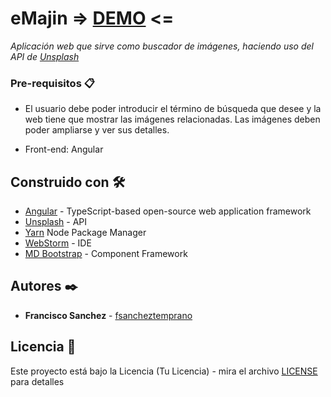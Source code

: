 # eMajin => [DEMO](https://fsancheztemprano.github.io/emajin/photos) <=

_Aplicación web que sirve como buscador de imágenes, haciendo uso del API de [Unsplash](https://unsplash.com/)_

### Pre-requisitos 📋

- El usuario debe poder introducir el término de búsqueda que desee y la web tiene que mostrar las imágenes relacionadas. Las imágenes deben poder ampliarse y ver sus detalles.

- Front-end: Angular

## Construido con 🛠️

* [Angular](https://angular.io/) - TypeScript-based open-source web application framework 
* [Unsplash](https://unsplash.com/) - API
* [Yarn](https://yarnpkg.com/) Node Package Manager
* [WebStorm](https://www.jetbrains.com/webstorm/) - IDE
* [MD Bootstrap](https://mdbootstrap.com/docs/angular/) - Component Framework

## Autores ✒️

* **Francisco Sanchez** - [fsancheztemprano](https://github.com/fsancheztemprano)

## Licencia 📄

Este proyecto está bajo la Licencia (Tu Licencia) - mira el archivo [LICENSE](LICENSE) para detalles
